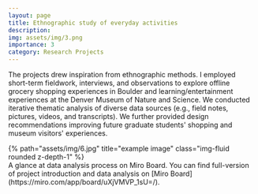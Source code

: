 ```yaml
---
layout: page
title: Ethnographic study of everyday activities
description:
img: assets/img/3.png
importance: 3
category: Research Projects
---
```


The projects drew inspiration from ethnographic methods. I employed short-term fieldwork, interviews, and observations to explore offline grocery shopping experiences in Boulder and learning/entertainment experiences at the Denver Museum of Nature and Science. We conducted iterative thematic analysis of diverse data sources (e.g., field notes, pictures, videos, and transcripts). We further provided  design recommendations improving future graduate students' shopping and museum visitors' experiences.

<div class="row">
    <div class="col-sm mt-3 mt-md-0">
        {% path="assets/img/6.jpg" title="example image" class="img-fluid rounded z-depth-1" %}
    </div>
</div>
<div class="caption">
    A glance at data analysis process on Miro Board. You can find full-version of project introduction and data analysis on [Miro Board](https://miro.com/app/board/uXjVMVP_1sU=/).
</div>
